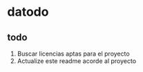 # datodo

## todo
1. Buscar licencias aptas para el proyecto
2. Actualize este readme acorde al proyecto

